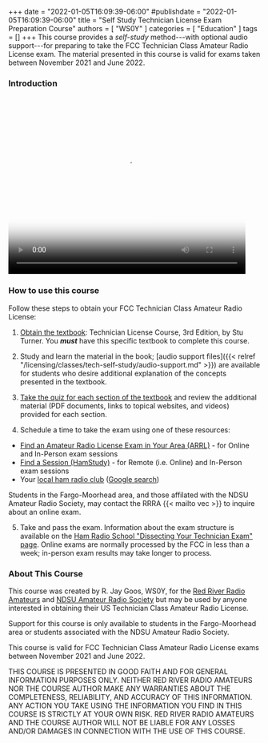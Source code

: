 +++
date = "2022-01-05T16:09:39-06:00"
#publishdate = "2022-01-05T16:09:39-06:00"
title = "Self Study Technician License Exam Preparation Course"
authors = [ "WS0Y" ]
categories = [ "Education" ]
tags = []
+++
This course provides a *self-study* method---with optional audio
support---for preparing to take the FCC Technician Class Amateur Radio
License exam. The material presented in this course is valid for exams
taken between November 2021 and June 2022.

<!--more-->

### Introduction

<video width="474" height="355" controls poster="https://hamradioschool.com/wp-content/uploads/2021/06/TechBookCover2021-199x300-1.png">
  <source src="http://rjaysplace.com/tech-class/Introduction-technician-video.m4v" type="video/mp4">
  <a href="http://rjaysplace.com/tech-class/Introduction-technician-video.m4v">View the video</a>
</video> 

### How to use this course

Follow these steps to obtain your FCC Technician Class Amateur Radio License:

1. [Obtain the textbook](https://hamradioschool.com/ham-radio-study-guides/):
Technician License Course, 3rd Edition, by Stu Turner. You ***must***
have this specific textbook to complete this course.

2. Study and learn the material in the book; [audio support
files]({{< relref "/licensing/classes/tech-self-study/audio-support.md" >}})
are available for students who desire additional explanation of the concepts
presented in the textbook.

3. [Take the quiz for each section of the
textbook](https://hamradioschool.com/tech_media/) and review the additional
material (PDF documents, links to topical websites, and videos) provided for
each section.

4. Schedule a time to take the exam using one of these resources:
* [Find an Amateur Radio License Exam in Your Area \(ARRL\)](https://www.arrl.org/exam_sessions/) - for Online and In-Person exam sessions
* [Find a Session \(HamStudy\)](https://hamstudy.org/sessions) - for Remote (i.e. Online) and In-Person exam sessions
* Your [local ham radio club](http://arrl.org/find-a-club) ([Google search](https://www.google.com/search?q=ham+radio+club+near+me))

Students in the Fargo-Moorhead area, and those affilated with the
NDSU Amateur Radio Society, may contact the RRRA {{< mailto vec >}} to
inquire about an online exam.

5. Take and pass the exam. Information about the exam structure is available
on the
[Ham Radio School "Dissecting Your Technician Exam" page](https://hamradioschool.com/dissecting-your-technician-exam/).
Online exams are normally processed by the FCC in less than a week;
in-person exam results may take longer to process.

### About This Course

This course was created by R. Jay Goos, WS0Y, for the
[Red River Radio Amateurs](/) and
[NDSU Amateur Radio Society](https://www.w0hsc.org) but
may be used by anyone interested in obtaining their US
Technician Class Amateur Radio License.

Support for this course is only available to students in the Fargo-Moorhead
area or students associated with the NDSU Amateur Radio Society.

This course is valid for FCC Technician Class Amateur Radio License exams
between November 2021 and June 2022.

THIS COURSE IS PRESENTED IN GOOD FAITH AND FOR GENERAL INFORMATION
PURPOSES ONLY. NEITHER RED RIVER RADIO AMATEURS NOR THE COURSE AUTHOR
MAKE ANY WARRANTIES ABOUT THE COMPLETENESS, RELIABILITY, AND ACCURACY OF
THIS INFORMATION. ANY ACTION YOU TAKE USING THE INFORMATION YOU FIND IN
THIS COURSE IS STRICTLY AT YOUR OWN RISK. RED RIVER RADIO AMATEURS AND
THE COURSE AUTHOR WILL NOT BE LIABLE FOR ANY LOSSES AND/OR DAMAGES IN
CONNECTION WITH THE USE OF THIS COURSE.
